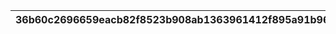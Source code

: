 |36b60c2696659eacb82f8523b908ab1363961412f895a91b967f267949ccfd94|b3cff06c6e73b9504754490c2f818e9cbf1c4753d0be4c77fc29d44ce5826949|b2efb8804922e6ef0e3fa1f864282bc3d1670f32ca86be3cb27e670887462226|6665e8aa13c2d313d03daf620cbda57967ed4b2ae9dec5561aaba9edea8d44ac|694206134c5fd08317a7d637f8a136b722f2d19d2410f00447961283c668c98b|32a3d7376db86bafd1d1b6f5926faed2cd2b5407e63ff81f0233e31e8df23ad2|
| --- | --- | --- | --- | --- | --- |